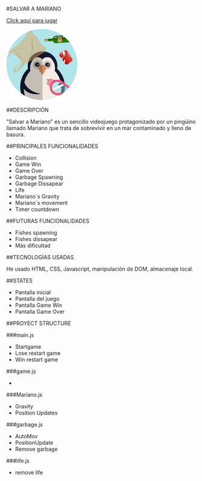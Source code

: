 #SALVAR A MARIANO

[Click aquí para jugar](https://uriel-gartzia.github.io/Salvad-a-Mariano/)

![](./Images/def/gameoverDEF.png)

##DESCRIPCIÓN

"Salvar a Mariano" es un sencillo videojuego protagonizado por un pingüino llamado Mariano que trata de sobrevivir en un mar contaminado y lleno de basura. 

##PRINCIPALES FUNCIONALIDADES

- Collision
- Game Win
- Game Over
- Garbage Spawning
- Garbage Dissapear
- Life
- Mariano´s Gravity
- Mariano´s movement
- Timer countdown

##FUTURAS FUNCIONALIDADES

- Fishes spawning
- Fishes dissapear
- Más dificultad

##TECNOLOGÍAS USADAS

He usado HTML, CSS, Javascript, manipulación de DOM, almacenaje local.

##STATES

- Pantalla inicial
- Pantalla del juego
- Pantalla Game Win
- Pantalla Game Over

##PROYECT STRUCTURE

###main.js

- Startgame
- Lose restart game
- Win restart game

###game.js

- 

###Mariano.js
- Gravity
- Position Updates

###garbage.js
- AutoMov
- PositionUpdate
- Remove garbage

###life.js
- remove life



